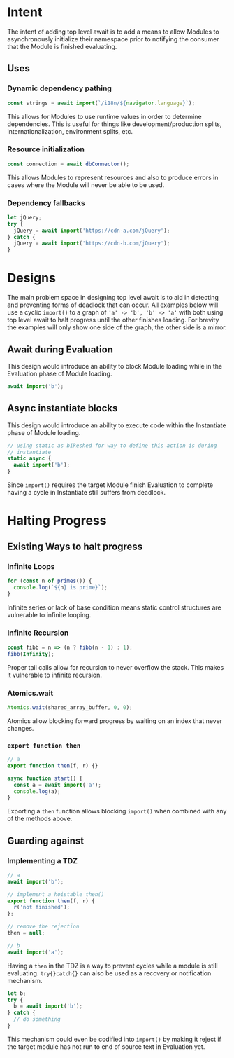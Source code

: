 # Intent

The intent of adding top level await is to add a means to allow Modules
to asynchronously initialize their namespace prior to notifying the consumer
that the Module is finished evaluating.

## Uses

### Dynamic dependency pathing

```mjs
const strings = await import(`/i18n/${navigator.language}`);
```

This allows for Modules to use runtime values in order to determine
dependencies. This is useful for things like development/production splits,
internationalization, environment splits, etc.

### Resource initialization

```mjs
const connection = await dbConnector();
```

This allows Modules to represent resources and also to produce errors in 
cases where the Module will never be able to be used.

### Dependency fallbacks

```mjs
let jQuery;
try {
  jQuery = await import('https://cdn-a.com/jQuery');
} catch {
  jQuery = await import('https://cdn-b.com/jQuery');
}
```

# Designs

The main problem space in designing top level await is to aid in detecting
and preventing forms of deadlock that can occur. All examples below will
use a cyclic `import()` to a graph of `'a' -> 'b', 'b' -> 'a'` with both using
top level await to halt progress until the other finishes loading. For brevity
the examples will only show one side of the graph, the other side is a mirror.

## Await during Evaluation

This design would introduce an ability to block Module loading while in the
Evaluation phase of Module loading.

```mjs
await import('b');
```

## Async instantiate blocks

This design would introduce an ability to execute code within the Instantiate
phase of Module loading.

```mjs
// using static as bikeshed for way to define this action is during
// instantiate
static async {
  await import('b');
}
```

Since `import()` requires the target Module finish Evaluation to complete
having a cycle in Instantiate still suffers from deadlock.

# Halting Progress

## Existing Ways to halt progress

### Infinite Loops

```mjs
for (const n of primes()) {
  console.log(`${n} is prime}`);
}
```

Infinite series or lack of base condition means static control structures
are vulnerable to infinite looping.

### Infinite Recursion

```mjs
const fibb = n => (n ? fibb(n - 1) : 1);
fibb(Infinity);
```

Proper tail calls allow for recursion to never overflow the stack. This makes
it vulnerable to infinite recursion.

### Atomics.wait

```mjs
Atomics.wait(shared_array_buffer, 0, 0);
```

Atomics allow blocking forward progress by waiting on an index that never changes.

### `export function then`

```mjs
// a
export function then(f, r) {}
```

```mjs
async function start() {
  const a = await import('a');
  console.log(a);
}
```

Exporting a `then` function allows blocking `import()` when combined with any of the methods above.


## Guarding against

### Implementing a TDZ

```mjs
// a
await import('b');

// implement a hoistable then()
export function then(f, r) {
  r('not finished');
};

// remove the rejection
then = null;
```

```mjs
// b
await import('a');
```

Having a `then` in the TDZ is a way to prevent cycles while a module is still 
evaluating. `try{}catch{}` can also be used as a recovery or notification
mechanism.

```mjs
let b;
try {
  b = await import('b');
} catch {
  // do something
}
```

This mechanism could even be codified into `import()` by making it reject if
the target module has not run to end of source text in Evaluation yet.
